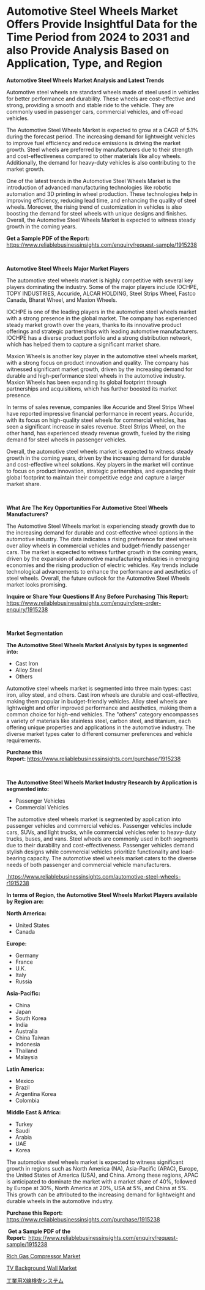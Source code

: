 <p><h1>Automotive Steel Wheels Market Offers Provide Insightful Data for the Time Period from 2024 to 2031 and also Provide Analysis Based on Application, Type, and Region</h1></p><p><strong>Automotive Steel Wheels Market Analysis and Latest Trends</strong></p>
<p><p>Automotive steel wheels are standard wheels made of steel used in vehicles for better performance and durability. These wheels are cost-effective and strong, providing a smooth and stable ride to the vehicle. They are commonly used in passenger cars, commercial vehicles, and off-road vehicles.</p><p>The Automotive Steel Wheels Market is expected to grow at a CAGR of 5.1% during the forecast period. The increasing demand for lightweight vehicles to improve fuel efficiency and reduce emissions is driving the market growth. Steel wheels are preferred by manufacturers due to their strength and cost-effectiveness compared to other materials like alloy wheels. Additionally, the demand for heavy-duty vehicles is also contributing to the market growth.</p><p>One of the latest trends in the Automotive Steel Wheels Market is the introduction of advanced manufacturing technologies like robotic automation and 3D printing in wheel production. These technologies help in improving efficiency, reducing lead time, and enhancing the quality of steel wheels. Moreover, the rising trend of customization in vehicles is also boosting the demand for steel wheels with unique designs and finishes. Overall, the Automotive Steel Wheels Market is expected to witness steady growth in the coming years.</p></p>
<p><strong>Get a Sample PDF of the Report:&nbsp;</strong> <a href="https://www.reliablebusinessinsights.com/enquiry/request-sample/1915238">https://www.reliablebusinessinsights.com/enquiry/request-sample/1915238</a></p>
<p>&nbsp;</p>
<p><strong>Automotive Steel Wheels Major Market Players</strong></p>
<p><p>The automotive steel wheels market is highly competitive with several key players dominating the industry. Some of the major players include IOCHPE, TOPY INDUSTRIES, Accuride, ALCAR HOLDING, Steel Strips Wheel, Fastco Canada, Bharat Wheel, and Maxion Wheels.</p><p>IOCHPE is one of the leading players in the automotive steel wheels market with a strong presence in the global market. The company has experienced steady market growth over the years, thanks to its innovative product offerings and strategic partnerships with leading automotive manufacturers. IOCHPE has a diverse product portfolio and a strong distribution network, which has helped them to capture a significant market share.</p><p>Maxion Wheels is another key player in the automotive steel wheels market, with a strong focus on product innovation and quality. The company has witnessed significant market growth, driven by the increasing demand for durable and high-performance steel wheels in the automotive industry. Maxion Wheels has been expanding its global footprint through partnerships and acquisitions, which has further boosted its market presence.</p><p>In terms of sales revenue, companies like Accuride and Steel Strips Wheel have reported impressive financial performance in recent years. Accuride, with its focus on high-quality steel wheels for commercial vehicles, has seen a significant increase in sales revenue. Steel Strips Wheel, on the other hand, has experienced steady revenue growth, fueled by the rising demand for steel wheels in passenger vehicles.</p><p>Overall, the automotive steel wheels market is expected to witness steady growth in the coming years, driven by the increasing demand for durable and cost-effective wheel solutions. Key players in the market will continue to focus on product innovation, strategic partnerships, and expanding their global footprint to maintain their competitive edge and capture a larger market share.</p></p>
<p>&nbsp;</p>
<p><strong>What Are The Key Opportunities For Automotive Steel Wheels Manufacturers?</strong></p>
<p><p>The Automotive Steel Wheels market is experiencing steady growth due to the increasing demand for durable and cost-effective wheel options in the automotive industry. The data indicates a rising preference for steel wheels over alloy wheels in commercial vehicles and budget-friendly passenger cars. The market is expected to witness further growth in the coming years, driven by the expansion of automotive manufacturing industries in emerging economies and the rising production of electric vehicles. Key trends include technological advancements to enhance the performance and aesthetics of steel wheels. Overall, the future outlook for the Automotive Steel Wheels market looks promising.</p></p>
<p><strong>Inquire or Share Your Questions If Any Before Purchasing This Report:</strong> <a href="https://www.reliablebusinessinsights.com/enquiry/pre-order-enquiry/1915238">https://www.reliablebusinessinsights.com/enquiry/pre-order-enquiry/1915238</a></p>
<p>&nbsp;</p>
<p><strong>Market Segmentation</strong></p>
<p><strong>The Automotive Steel Wheels Market Analysis by types is segmented into:</strong></p>
<p><ul><li>Cast Iron</li><li>Alloy Steel</li><li>Others</li></ul></p>
<p><p>Automotive steel wheels market is segmented into three main types: cast iron, alloy steel, and others. Cast iron wheels are durable and cost-effective, making them popular in budget-friendly vehicles. Alloy steel wheels are lightweight and offer improved performance and aesthetics, making them a common choice for high-end vehicles. The "others" category encompasses a variety of materials like stainless steel, carbon steel, and titanium, each offering unique properties and applications in the automotive industry. The diverse market types cater to different consumer preferences and vehicle requirements.</p></p>
<p><strong>Purchase this Report:&nbsp;</strong><a href="https://www.reliablebusinessinsights.com/purchase/1915238">https://www.reliablebusinessinsights.com/purchase/1915238</a></p>
<p>&nbsp;</p>
<p><strong>The Automotive Steel Wheels Market Industry Research by Application is segmented into:</strong></p>
<p><ul><li>Passenger Vehicles</li><li>Commercial Vehicles</li></ul></p>
<p><p>The automotive steel wheels market is segmented by application into passenger vehicles and commercial vehicles. Passenger vehicles include cars, SUVs, and light trucks, while commercial vehicles refer to heavy-duty trucks, buses, and vans. Steel wheels are commonly used in both segments due to their durability and cost-effectiveness. Passenger vehicles demand stylish designs while commercial vehicles prioritize functionality and load-bearing capacity. The automotive steel wheels market caters to the diverse needs of both passenger and commercial vehicle manufacturers.</p></p>
<p><a href="https://www.reliablebusinessinsights.com/automotive-steel-wheels-r1915238">&nbsp;https://www.reliablebusinessinsights.com/automotive-steel-wheels-r1915238</a></p>
<p><strong>In terms of Region, the Automotive Steel Wheels Market Players available by Region are:</strong></p>
<p>
    <p> <strong> North America: </strong>
        <ul>
            <li>United States</li>
            <li>Canada</li>
        </ul>
        </p> 
    <p> <strong> Europe: </strong>
        <ul>
            <li>Germany</li>
            <li>France</li>
            <li>U.K.</li>
            <li>Italy</li>
            <li>Russia</li>
        </ul>
        </p> 
    <p> <strong> Asia-Pacific: </strong>
        <ul>
            <li>China</li>
            <li>Japan</li>
            <li>South Korea</li>
            <li>India</li>
            <li>Australia</li>
            <li>China Taiwan</li>
            <li>Indonesia</li>
            <li>Thailand</li>
            <li>Malaysia</li>
        </ul>
        </p> 
    <p> <strong> Latin America: </strong>
        <ul>
            <li>Mexico</li>
            <li>Brazil</li>
            <li>Argentina Korea</li>
            <li>Colombia</li>
        </ul>
        </p> 
    <p> <strong> Middle East & Africa: </strong>
        <ul>
            <li>Turkey</li>
            <li>Saudi</li>
            <li>Arabia</li>
            <li>UAE</li>
            <li>Korea</li>
        </ul>
    </p>
    </p>
<p><p>The automotive steel wheels market is expected to witness significant growth in regions such as North America (NA), Asia-Pacific (APAC), Europe, the United States of America (USA), and China. Among these regions, APAC is anticipated to dominate the market with a market share of 40%, followed by Europe at 30%, North America at 20%, USA at 5%, and China at 5%. This growth can be attributed to the increasing demand for lightweight and durable wheels in the automotive industry.</p></p>
<p><strong>Purchase this Report: </strong><a href="https://www.reliablebusinessinsights.com/purchase/1915238">https://www.reliablebusinessinsights.com/purchase/1915238</a></p>
<p>&nbsp;<strong>Get a Sample PDF of the Report:&nbsp;&nbsp;</strong><a href="https://www.reliablebusinessinsights.com/enquiry/request-sample/1915238">https://www.reliablebusinessinsights.com/enquiry/request-sample/1915238</a></p>
<p><strong></strong></p>
<p><p><a href="https://github.com/josesg55/Market-Research-Report-List-3/blob/main/rich-gas-compressor-market.md">Rich Gas Compressor Market</a></p><p><a href="https://view.publitas.com/reportprime-1/tv-background-wall-market-growth-outlook-from-2024-to-2031-and-it-is-projecting-at-11-00-cagr-with-markets-trends-analysis-by-application-regional-outlook-and-revenue/">TV Background Wall Market</a></p><p><a href="https://github.com/WhitneyMurphy1982/Market-Research-Report-List-1/blob/main/4275834121835.md">工業用X線検査システム</a></p></p>